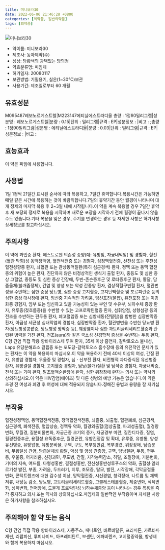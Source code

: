 ```yaml
---
title: 미니보라30
date: 2022-06-06 21:46:28 +0800
categories: [의약품, 일반의약품]
tags: [의약품]
---
```

![미니보라30](https://nedrug.mfds.go.kr/pbp/cmn/itemImageDownload/147427703001400063)

- 약이름: 미니보라30
- 제조사: 동아제약(주)
- 성상: 담황색의 광택있는 당의정
- 약효분류명: 피임제
- 허가일자: 20080117
- 보관방법: 기밀용기, 실온(1~30℃)보관
- 사용기간: 제조일로부터 60 개월
## 유효성분
M095487레보노르게스트렐|M223147에티닐에스트라디올
총량 : 1정90밀리그램|성분명 : 레보노르게스트렐|분량 : 0.15|단위 : 밀리그램|규격 : EP|성분정보 : |비고 : ;총량 : 1정90밀리그램|성분명 : 에티닐에스트라디올|분량 : 0.03|단위 : 밀리그램|규격 : EP|성분정보 : |비고 :
## 효능효과
이 약은 피임에 사용합니다.
## 사용법
1일 1정씩 21일간 표시된 순서에 따라 복용하고, 7일간 휴약합니다.복용시간은 가능하면 매일 같은 시간에 복용하는 것이 바람직합니다.7일의 휴약기간 동안 월경이 나타나며 대개 정제의 마지막 복용 후 2~3일 내에 시작됩니다.이 약을 계속 복용할 경우 7일간 휴약 후 새 포장의 정제로 복용을 시작하며 새로운 포장을 시작하기 전에 월경이 끝나지 않을 수도 있습니다.기타 복용을 잊은 경우, 주기를 변경하는 경우 등 자세한 사항은 허가사항 상세정보를 참고하십시오.
## 주의사항
이 약에 과민증 환자, 에스트로겐 의존성 종양(예: 유방암, 자궁내막암) 및 경험자, 혈전(혈관 막힘)성 동맥정맥염, 혈전색전증 또는 경험자, 심정맥혈전증, 선천성 또는 후천성 혈전성향증 환자, 뇌혈관 또는 관상동맥질환(특히 심근경색) 환자, 정맥 또는 동맥 혈전증의 위험이 높은 환자, 진단하지 않은 비정상적인 생식기 출혈 환자, 중등도 및 심한 증상 고혈압, 중등도 및 심한 증상 간장애, 두빈-존슨증후군 및 로터증후군 환자, 황달, 담즙울체(쓸개즙정체), 간염 및 양성 또는 악성 간종양 환자, 겸상적혈구빈혈 환자, 혈관변성을 수반하는 심한 증상 당뇨병, 심한 증상 고지혈증, 고지단백혈증 및 포르피린증 등의 심한 증상 대사장애 환자, 임신중 지속적인 가려움, 임신포진(물집), 유천포창 또는 이경화증 경험자, 임부 또는 임신하고 있을 가능성이 있는 부인 및 수유부, 뇌하수체 종양 환자, 유루증(젖흐름증)을 수반할 수 있는 고프로락틴혈증 환자, 섬휘암점, 성형섬광 등의 전조를 수반하는 편두통 환자, 폐고혈압증 또는 심방세동(잔떨림)을 합병한 심장판막증환자, 아급성 세균성 심내막염의 경험자, 심장판막증 환자, 혈관병변을 수반한 당뇨병 환자(당뇨병성콩팥증, 당뇨병성 망막증 등), 췌장염이나 심한 과트리글리세리드혈증과 관련된 병력을 가진 환자, 전조(aura)와 같은 국소성 신경학적 증상을 수반하는 두통 환자, C형 간염 직접 작용 항바이러스제 투여 환자, 35세 이상 흡연자, 갈락토오스 불내성, Lapp 유당분해효소 결핍증 또는 포도당-갈락토오스 흡수장애 등의 유전적인 문제가 있는 환자는 이 약을 복용하지 마십시오.이 약을 복용하기 전에 40세 이상의 여성, 간질 환자, 유방암 경험자, 우울증 및 경험자, 심ㆍ신부전 환자, 비전형적 과다증식된 유선병증 환자, 유방결절 경험자, 고지혈증 경험자, 담낭(쓸개)질환 및 담석증 경험자, 자궁내막증, 천식 또는 기미 환자, 말초혈액순환장애 환자, 심한 위장장애 환자는 의사 또는 약사와 상의하십시오.이 약은 HIV감염(에이즈) 및 다른 성병의 예방 기능은 없습니다.이 약은 초경 전 여성과 폐경 후 여성에 대해 적용되지 않습니다.정해진 용법과 용량을 잘 지키십시오.
## 부작용
혈전성정맥염, 동맥혈전색전증, 정맥혈전색전증, 뇌졸중, 뇌출혈, 혈관폐쇄, 심근경색, 심근경색, 폐색전증, 혈압상승, 정맥류 악화, 월경외출혈(점상출혈, 파괴성출혈), 월경량 변화, 무월경, 질분비물변화, 자궁근종 크기의 증가, 자궁경부 미란, 질칸디다증, 질염, 월경전증후군, 용혈성 요독증후군, 월경곤란, 유방긴장감 및 확대, 유루증, 유방통, 양성유선병증, 유방압통, 유방분비물, 구역, 구토, 복부팽만감, 복부경련, 위장장애, 담즙분비, 무황달성 간염, 담즙울체성 황달, 악성 및 양성 간종양, 구역, 담낭질환, 두통, 편두통, 우울증, 어지러움, 신경과민, 무도병, 간질, 지각능력감소, 허탈, 조절장애, 기분변화, 기미의 지속, 여드름, 다형성홍반, 결절성홍반, 전신성홍반성루푸스의 악화, 출혈성·알레르기성 발진, 부종, 가려움, 두드러기, 지루, 조모증, 탈모, 발진, 시각장애, 각막굴절률 변화, 콘택트렌즈에 대한 감수성 이상, 망막혈전증, 시신경염, 청각장애, 나트륨 및 체액저류, 내당능 감소, 당뇨병, 고트리글리세리드혈증, 고콜레스테롤혈증, 체중변화, 식욕변화, 성욕변화, 언어장애, 드물게 프로락틴성 뇌하수체종양 등이 나타나는 경우 복용을 즉각 중지하고 의사 또는 약사와 상의하십시오.피임제의 일반적인 부작용이며 자세한 사항은 허가사항을 참조하십시오.
## 주의해야 할 약 또는 음식
C형 간염 직접 작용 항바이러스제, 자몽주스, 페니토인, 바르비탈류, 프리미돈, 카르바마제핀, 리팜피신, 루피나미드, 아프레피탄트, 보센탄, 에파비렌즈, 고지혈증약물, 항생제와 함께 복용하지 마십시오.
